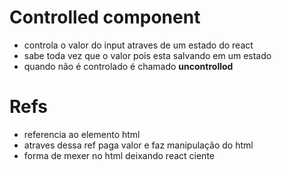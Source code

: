 # Controlled component
- controla o valor do input atraves de um estado do react
- sabe toda vez que o valor pois esta salvando em um estado
- quando não é controlado é chamado **uncontrollod**

# Refs
- referencia ao elemento html
- atraves dessa ref paga valor e faz manipulação do html
- forma de mexer no html deixando react ciente